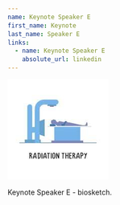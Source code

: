 ```yaml
---
name: Keynote Speaker E
first_name: Keynote
last_name: Speaker E
links:
  - name: Keynote Speaker E
    absolute_url: linkedin
---
```


<img src="/assets/images/unknown-rt.jpeg" alt="Keynote Speaker E" width="200"/>

Keynote Speaker E - biosketch.